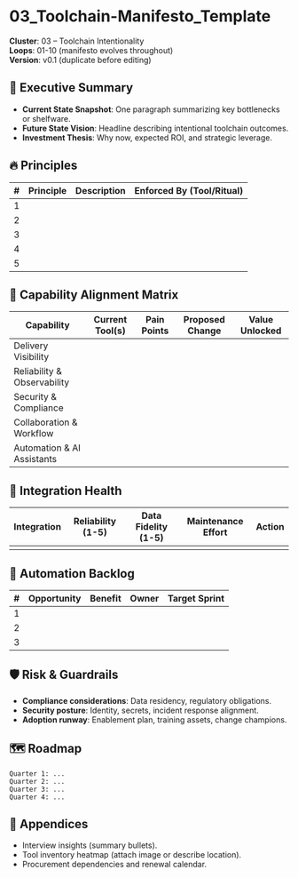 # 03_Toolchain-Manifesto_Template

**Cluster**: 03 – Toolchain Intentionality  
**Loops**: 01-10 (manifesto evolves throughout)  
**Version**: v0.1 (duplicate before editing)

## 🧭 Executive Summary

- **Current State Snapshot**: One paragraph summarizing key bottlenecks or shelfware.
- **Future State Vision**: Headline describing intentional toolchain outcomes.
- **Investment Thesis**: Why now, expected ROI, and strategic leverage.

## 🔥 Principles

| # | Principle | Description | Enforced By (Tool/Ritual) |
| --- | --- | --- | --- |
| 1 |  |  |  |
| 2 |  |  |  |
| 3 |  |  |  |
| 4 |  |  |  |
| 5 |  |  |  |

## 🧩 Capability Alignment Matrix

| Capability | Current Tool(s) | Pain Points | Proposed Change | Value Unlocked |
| --- | --- | --- | --- | --- |
| Delivery Visibility |  |  |  |  |
| Reliability & Observability |  |  |  |  |
| Security & Compliance |  |  |  |  |
| Collaboration & Workflow |  |  |  |  |
| Automation & AI Assistants |  |  |  |  |

## 🔌 Integration Health

| Integration | Reliability (1-5) | Data Fidelity (1-5) | Maintenance Effort | Action |
| --- | --- | --- | --- | --- |
|  |  |  |  |  |

## 🤖 Automation Backlog

| # | Opportunity | Benefit | Owner | Target Sprint |
| --- | --- | --- | --- | --- |
| 1 |  |  |  |  |
| 2 |  |  |  |  |
| 3 |  |  |  |  |

## 🛡️ Risk & Guardrails

- **Compliance considerations**: Data residency, regulatory obligations.
- **Security posture**: Identity, secrets, incident response alignment.
- **Adoption runway**: Enablement plan, training assets, change champions.

## 🗺️ Roadmap

```text
Quarter 1: ...
Quarter 2: ...
Quarter 3: ...
Quarter 4: ...
```

## 🧵 Appendices

- Interview insights (summary bullets).
- Tool inventory heatmap (attach image or describe location).
- Procurement dependencies and renewal calendar.
